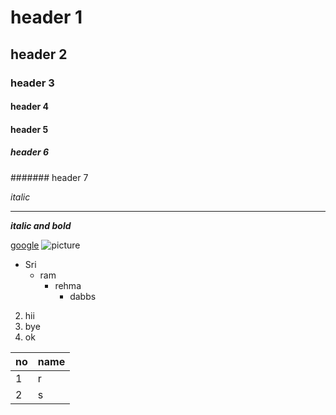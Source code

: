 # header 1
## header 2
### header 3
#### header 4
#### header 5
##### header 6
####### header 7

*italic*

** **

***italic and bold***

[google](www.youtube.com)
![picture](https://encrypted-tbn0.gstatic.com/images?q=tbn:ANd9GcTvlCADTl1AhnPj8VNMBA1S1DbvIAHeETk2Ww&usqp=CAU)
* Sri
  * ram
    * rehma
      * dabbs
      
 2. hii
  3. bye
   4. ok

no | name
-- | ----
1  | r
2  | s
 
